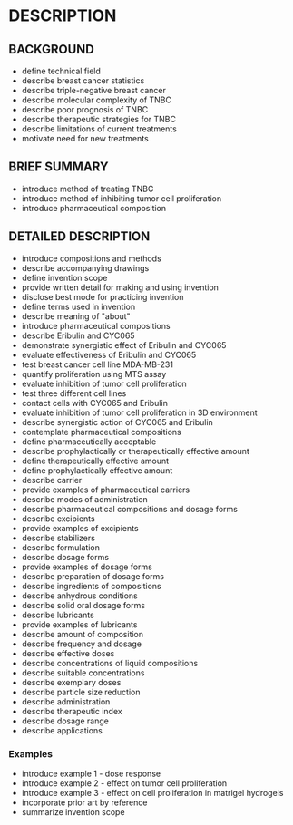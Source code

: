 # DESCRIPTION

## BACKGROUND

- define technical field
- describe breast cancer statistics
- describe triple-negative breast cancer
- describe molecular complexity of TNBC
- describe poor prognosis of TNBC
- describe therapeutic strategies for TNBC
- describe limitations of current treatments
- motivate need for new treatments

## BRIEF SUMMARY

- introduce method of treating TNBC
- introduce method of inhibiting tumor cell proliferation
- introduce pharmaceutical composition

## DETAILED DESCRIPTION

- introduce compositions and methods
- describe accompanying drawings
- define invention scope
- provide written detail for making and using invention
- disclose best mode for practicing invention
- define terms used in invention
- describe meaning of "about"
- introduce pharmaceutical compositions
- describe Eribulin and CYC065
- demonstrate synergistic effect of Eribulin and CYC065
- evaluate effectiveness of Eribulin and CYC065
- test breast cancer cell line MDA-MB-231
- quantify proliferation using MTS assay
- evaluate inhibition of tumor cell proliferation
- test three different cell lines
- contact cells with CYC065 and Eribulin
- evaluate inhibition of tumor cell proliferation in 3D environment
- describe synergistic action of CYC065 and Eribulin
- contemplate pharmaceutical compositions
- define pharmaceutically acceptable
- describe prophylactically or therapeutically effective amount
- define therapeutically effective amount
- define prophylactically effective amount
- describe carrier
- provide examples of pharmaceutical carriers
- describe modes of administration
- describe pharmaceutical compositions and dosage forms
- describe excipients
- provide examples of excipients
- describe stabilizers
- describe formulation
- describe dosage forms
- provide examples of dosage forms
- describe preparation of dosage forms
- describe ingredients of compositions
- describe anhydrous conditions
- describe solid oral dosage forms
- describe lubricants
- provide examples of lubricants
- describe amount of composition
- describe frequency and dosage
- describe effective doses
- describe concentrations of liquid compositions
- describe suitable concentrations
- describe exemplary doses
- describe particle size reduction
- describe administration
- describe therapeutic index
- describe dosage range
- describe applications

### Examples

- introduce example 1 - dose response
- introduce example 2 - effect on tumor cell proliferation
- introduce example 3 - effect on cell proliferation in matrigel hydrogels
- incorporate prior art by reference
- summarize invention scope

